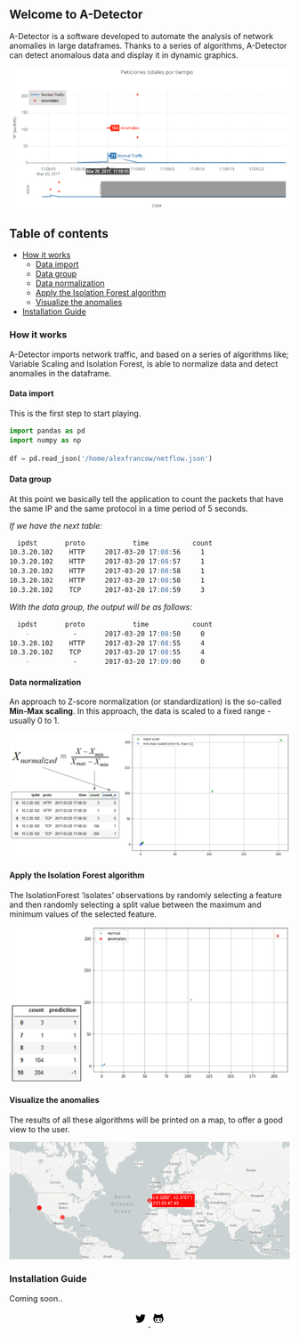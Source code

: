 ## Welcome to A-Detector

A-Detector is a software developed to automate the analysis of network anomalies in large dataframes. Thanks to a series of algorithms, A-Detector can detect anomalous data and display it in dynamic graphics.

![logo](/assets/images/AnomaliesPlot2.png?raw=true)


## Table of contents

- [How it works](#how-it-works)
    * [Data import](#data-import)
    * [Data group](#data-group)
    * [Data normalization](#data-normalization)
    * [Apply the Isolation Forest algorithm](#apply-the-isolation-forest-algorithm)
    * [Visualize the anomalies](#visualize-the-anomalies)
- [Installation Guide](#installation-guide)

<!-- toc -->

### How it works

A-Detector imports network traffic, and based on a series of algorithms like; Variable Scaling and Isolation Forest, is able to normalize data and detect anomalies in the dataframe.

#### Data import

This is the first step to start playing.
```python
import pandas as pd
import numpy as np

df = pd.read_json('/home/alexfrancow/netflow.json')
```

#### Data group

At this point we basically tell the application to count the packets that have the same IP and the same protocol in a time period of 5 seconds.

*If we have the next table:*
```markdown
  ipdst       proto            time           count
10.3.20.102    HTTP     2017-03-20 17:08:56     1
10.3.20.102    HTTP     2017-03-20 17:08:57     1
10.3.20.102    HTTP     2017-03-20 17:08:58     1
10.3.20.102    HTTP     2017-03-20 17:08:58     1
10.3.20.102    TCP      2017-03-20 17:08:59     3
```

*With the data group, the output will be as follows:*
```markdown
  ipdst       proto            time           count     
    -           -       2017-03-20 17:08:50     0
10.3.20.102    HTTP     2017-03-20 17:08:55     4
10.3.20.102    TCP      2017-03-20 17:08:55     4
    -           -       2017-03-20 17:09:00     0
```

#### Data normalization

An approach to Z-score normalization (or standardization) is the so-called **Min-Max scaling**.
In this approach, the data is scaled to a fixed range - usually 0 to 1.

![logo](/assets/images/DataNormalization.png?raw=true)

#### Apply the Isolation Forest algorithm

The IsolationForest ‘isolates’ observations by randomly selecting a feature and then randomly selecting a split value between the maximum and minimum values of the selected feature.

![logo](/assets/images/IsolationForest2.png?raw=true)

#### Visualize the anomalies

The results of all these algorithms will be printed on a map, to offer a good view to the user.

![logo](/assets/images/AnomaliesMap.png?raw=true)

### Installation Guide

Coming soon..


<!-- Social Media -->
<p align="center">
   <a href="http://www.twitter.com/alexfrancow" target="_blank">
       <img src="/assets/images/icons/twitter.png">
   </a> 
   <a href="http://www.github.com/alexfrancow" target="_blank">
       <img src="/assets/images/icons/github.png">
   </a> 
</p>
